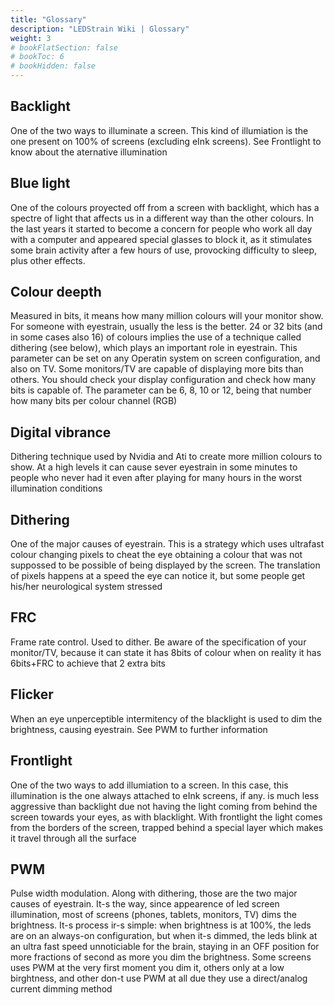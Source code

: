 ```yaml
---
title: "Glossary"
description: "LEDStrain Wiki | Glossary"
weight: 3
# bookFlatSection: false
# bookToc: 6
# bookHidden: false
---
```


## Backlight 
One of the two ways to illuminate a screen. This kind of illumiation is the one present on 100% of screens (excluding eInk screens). See Frontlight to know about the aternative illumination

## Blue light
One of the colours proyected off from a screen with backlight, which has a spectre of light that affects us in a different way than the other colours. In the last years it started to become a concern for people who work all day with a computer and appeared special glasses to block it, as it stimulates some brain activity after a few hours of use, provocking difficulty to sleep, plus other effects.

## Colour deepth
Measured in bits, it means how many million colours will your monitor show. For someone with eyestrain, usually the less is the better. 24 or 32 bits (and in some cases also 16) of colours implies the use of a technique called dithering (see below), which plays an important role in eyestrain. This parameter can be set on any Operatin system on screen configuration, and also on TV. Some monitors/TV are capable of displaying more bits than others. You should check your display configuration and check how many bits is capable of. The parameter can be 6, 8, 10 or 12, being that number how many bits per colour channel (RGB)

## Digital vibrance
Dithering technique used by Nvidia and Ati to create more million colours to show. At a high levels it can cause sever eyestrain in some minutes to people who never had it even after playing for many hours in the worst illumination conditions

## Dithering
One of the major causes of eyestrain. This is a strategy which uses ultrafast colour changing pixels to cheat the eye obtaining a colour that was not suppossed to be possible of being displayed by the screen. The translation of pixels happens at a speed the eye can notice it, but some people get his/her neurological system stressed

## FRC
Frame rate control. Used to dither. Be aware of the specification of your monitor/TV, because it can state it has 8bits of colour when on reality it has 6bits+FRC to achieve that 2 extra bits

## Flicker
When an eye unperceptible intermitency of the blacklight is used to dim the brightness, causing eyestrain. See PWM to further information

## Frontlight
One of the two ways to add illumiation to a screen. In this case, this illumination is the one always attached to eInk screens, if any. is much less aggressive than backlight due not having the light coming from behind the screen towards your eyes, as with blacklight. With frontlight the light comes from the borders of the screen, trapped behind a special layer which makes it travel through all the surface

## PWM
Pulse width modulation. Along with dithering, those are the two major causes of eyestrain. It-s the way, since appearence of led screen illumination, most of screens (phones, tablets, monitors, TV) dims the brightness. It-s process ir-s simple: when brightness is at 100%, the leds are on an always-on configuration, but when it-s dimmed, the leds blink at an ultra fast speed unnoticiable for the brain, staying in an OFF position for more fractions of second as more you dim the brightness. Some screens uses PWM at the very first moment you dim it, others only at a low birghtness, and other don-t use PWM at all due they use a direct/analog current dimming method
